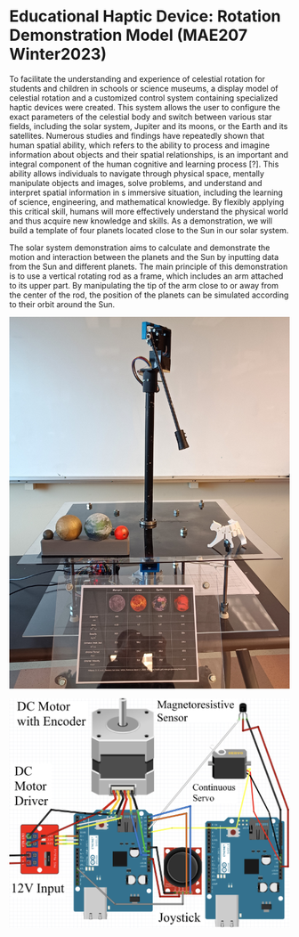 # Educational Haptic Device: Rotation Demonstration Model (MAE207 Winter2023)

To facilitate the understanding and experience of celestial rotation for students and children in schools or science museums, a display model of celestial rotation and a customized control system containing specialized haptic devices were created. This system allows the user to configure the exact parameters of the celestial body and switch between various star fields, including the solar system, Jupiter and its moons, or the Earth and its satellites. Numerous studies and findings have repeatedly shown that human spatial ability, which refers to the ability to process and imagine information about objects and their spatial relationships, is an important and integral component of the human cognitive and learning process [?]. This ability allows individuals to navigate through physical space, mentally manipulate objects and images, solve problems, and understand and interpret spatial information in s immersive situation, including the learning of science, engineering, and mathematical knowledge. By flexibly applying this critical skill, humans will more effectively understand the physical world and thus acquire new knowledge and skills. As a demonstration, we will build a template of four planets located close to the Sun in our solar system.

The solar system demonstration aims to calculate and demonstrate the motion and interaction between the planets and the Sun by inputting data from the Sun and different planets. The main principle of this demonstration is to use a vertical rotating rod as a frame, which includes an arm attached to its upper part. By manipulating the tip of the arm close to or away from the center of the rod, the position of the planets can be simulated according to their orbit around the Sun.

![My Image](Image/Demonstration.jpg)

![My Image](Image/Arduino_Diagram.jpg)
